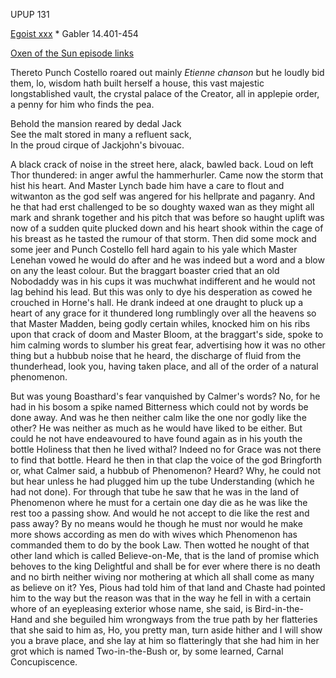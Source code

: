 UPUP 131 

[Egoist xxx](https://archive.org/stream/ulysses00joyc_1?ref=ol#page/xxx/mode/1up) * Gabler 14.401-454

[Oxen of the Sun episode links](https://github.com/upup1904/ulysses_splits/blob/master/oxen_of_the_sun/episode_links_oxen_of_the_sun.md)


Thereto Punch Costello roared out mainly *Etienne chanson* but he loudly
bid them, lo, wisdom hath built herself a house, this vast majestic
longstablished vault, the crystal palace of the Creator, all in applepie
order, a penny for him who finds the pea.

Behold the mansion reared by dedal Jack\
 See the malt stored in many a refluent sack,\
 In the proud cirque of Jackjohn's bivouac.

A black crack of noise in the street here, alack, bawled back. Loud on
left Thor thundered: in anger awful the hammerhurler. Came now the storm
that hist his heart. And Master Lynch bade him have a care to flout and
witwanton as the god self was angered for his hellprate and paganry. And
he that had erst challenged to be so doughty waxed wan as they might all
mark and shrank together and his pitch that was before so haught uplift
was now of a sudden quite plucked down and his heart shook within the
cage of his breast as he tasted the rumour of that storm. Then did some
mock and some jeer and Punch Costello fell hard again to his yale which
Master Lenehan vowed he would do after and he was indeed but a word and
a blow on any the least colour. But the braggart boaster cried that an
old Nobodaddy was in his cups it was muchwhat indifferent and he would
not lag behind his lead. But this was only to dye his desperation as
cowed he crouched in Horne's hall. He drank indeed at one draught to
pluck up a heart of any grace for it thundered long rumblingly over all
the heavens so that Master Madden, being godly certain whiles, knocked
him on his ribs upon that crack of doom and Master Bloom, at the
braggart's side, spoke to him calming words to slumber his great fear,
advertising how it was no other thing but a hubbub noise that he heard,
the discharge of fluid from the thunderhead, look you, having taken
place, and all of the order of a natural phenomenon.

But was young Boasthard's fear vanquished by Calmer's words? No, for he
had in his bosom a spike named Bitterness which could not by words be
done away. And was he then neither calm like the one nor godly like the
other? He was neither as much as he would have liked to be either. But
could he not have endeavoured to have found again as in his youth the
bottle Holiness that then he lived withal? Indeed no for Grace was not
there to find that bottle. Heard he then in that clap the voice of the
god Bringforth or, what Calmer said, a hubbub of Phenomenon? Heard? Why,
he could not but hear unless he had plugged him up the tube
Understanding (which he had not done). For through that tube he saw that
he was in the land of Phenomenon where he must for a certain one day die
as he was like the rest too a passing show. And would he not accept to
die like the rest and pass away? By no means would he though he must nor
would he make more shows according as men do with wives which Phenomenon
has commanded them to do by the book Law. Then wotted he nought of that
other land which is called Believe-on-Me, that is the land of promise
which behoves to the king Delightful and shall be for ever where there
is no death and no birth neither wiving nor mothering at which all shall
come as many as believe on it? Yes, Pious had told him of that land and
Chaste had pointed him to the way but the reason was that in the way he
fell in with a certain whore of an eyepleasing exterior whose name, she
said, is Bird-in-the-Hand and she beguiled him wrongways from the true
path by her flatteries that she said to him as, Ho, you pretty man, turn
aside hither and I will show you a brave place, and she lay at him so
flatteringly that she had him in her grot which is named Two-in-the-Bush
or, by some learned, Carnal Concupiscence.
